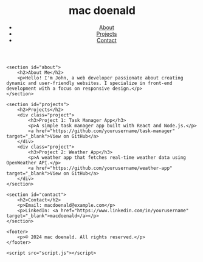 <!DOCTYPE html>
<html lang="en">
<head>
    <meta charset="UTF-8">
    <meta name="viewport" content="width=device-width, initial-scale=1.0">
    <title>My Portfolio</title>
    <link rel="stylesheet" href="style.css">
</head>
<body>
    <header>
        <h1>mac doenald</h1>
        <nav>
            <ul>
                <li><a href="#about">About</a></li>
                <li><a href="#projects">Projects</a></li>
                <li><a href="#contact">Contact</a></li>
            </ul>
        </nav>
    </header>

    <section id="about">
        <h2>About Me</h2>
        <p>Hello! I'm John, a web developer passionate about creating dynamic and user-friendly websites. I specialize in front-end development with a focus on responsive design.</p>
    </section>

    <section id="projects">
        <h2>Projects</h2>
        <div class="project">
            <h3>Project 1: Task Manager App</h3>
            <p>A simple task manager app built with React and Node.js.</p>
            <a href="https://github.com/yourusername/task-manager" target="_blank">View on GitHub</a>
        </div>
        <div class="project">
            <h3>Project 2: Weather App</h3>
            <p>A weather app that fetches real-time weather data using OpenWeather API.</p>
            <a href="https://github.com/yourusername/weather-app" target="_blank">View on GitHub</a>
        </div>
    </section>

    <section id="contact">
        <h2>Contact</h2>
        <p>Email: macdoenald@example.com</p>
        <p>LinkedIn: <a href="https://www.linkedin.com/in/yourusername" target="_blank">macdoenald</a></p>
    </section>

    <footer>
        <p>© 2024 mac doenald. All rights reserved.</p>
    </footer>

    <script src="script.js"></script>
</body>
</html>

